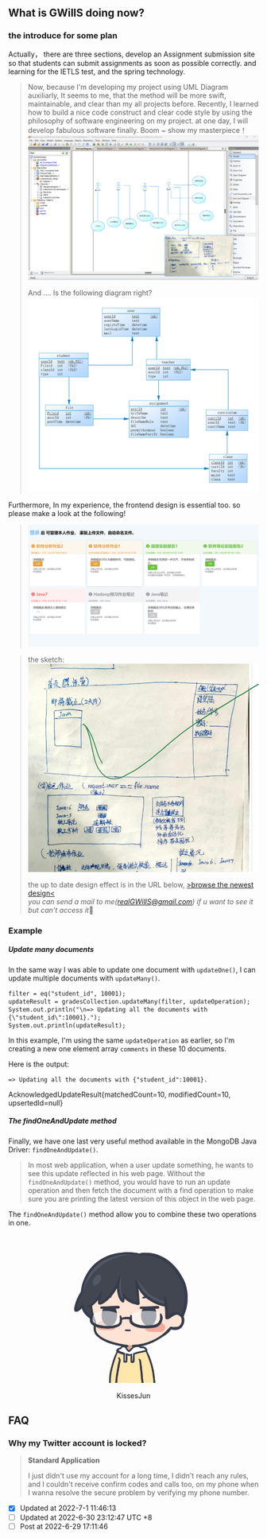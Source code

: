 ## What is GWillS doing now?

### the introduce for some plan
Actually， there are three sections, develop an Assignment submission site so that students can submit assignments as soon as possible correctly.
and learning for the IETLS test, and the spring technology.
 > Now, because I'm developing my project using UML Diagram auxiliarly, It seems to me, that the method will be more swift, maintainable, and clear than my all projects before.
> Recently, I learned how to build a nice code construct and clear code style by using the philosophy of software engineering on my project. 
> at one day, I will develop fabulous software finally.
Boom ~
show my masterpiece！
> ![draw a use case diagram](readme_md_files/70537820-f885-11ec-ac67-19c1ff404f65.jpeg?v=1&type=image)
> 
> And .... Is the following diagram right?![data base diagram](readme_md_files/933f70f0-f885-11ec-ac67-19c1ff404f65.jpeg?v=1&type=image)

Furthermore, In my experience, the frontend design is essential too. so please make a look at the following!
>![Index.html preview](readme_md_files/1d661190-f885-11ec-ac67-19c1ff404f65.jpeg?v=1&type=image)

>the sketch:
>![sketch](readme_md_files/0e22ae30-f887-11ec-ac67-19c1ff404f65.jpeg?v=1&type=image)
>
>  the up to date design effect is in the URL below, 
>  [>browse the newest design<](https://mastergo.com/file/65280321600773?page_id=:10518&source=link_share)   
>  *you can send a mail to me(realGWillS@gmail.com) if u  want to see it but can't access it*🤩

### Example
##### Update many documents

In the same way I was able to update one document with `updateOne()`, I can update multiple documents with `updateMany()`.

    filter = eq("student_id", 10001);
    updateResult = gradesCollection.updateMany(filter, updateOperation);
    System.out.println("\n=> Updating all the documents with {\"student_id\":10001}.");
    System.out.println(updateResult);


In this example, I'm using the same `updateOperation` as earlier, so I'm creating a new one element array `comments` in these 10 documents.

Here is the output:

    => Updating all the documents with {"student_id":10001}.

AcknowledgedUpdateResult{matchedCount=10, modifiedCount=10, upsertedId=null}

##### The findOneAndUpdate method

Finally, we have one last very useful method available in the MongoDB Java Driver: `findOneAndUpdate()`.

> In most web application, when a user update something, he wants to see
> this update reflected in his web page. Without the
> `findOneAndUpdate()` method, you would have to run an update operation
> and then fetch the document with a find operation to make sure you are
> printing the latest version of this object in the web page.

The `findOneAndUpdate()` method allow you to combine these two operations in one.

<div align=center>
<img src="readme_md_files/6cd843b0-f78b-11ec-8ce8-a964dda655a4.jpeg?v=1&type=image" width = "300" height = "300" alt="图片名称"/>
<p>KissesJun</p></div>

## FAQ
### Why my Twitter account is locked?
> **Standard Application**
> 
> I just didn't use my account for a long time, I didn't reach any rules, and I couldn't receive confirm codes and calls too, on my phone when I wanna resolve the secure problem by verifying my phone number.
- [x] Updated at 2022-7-1 11:46:13
 - [ ] Updated at 2022-6-30 23:12:47 UTC +8
- [ ] Post at 2022-6-29 17:11:46
